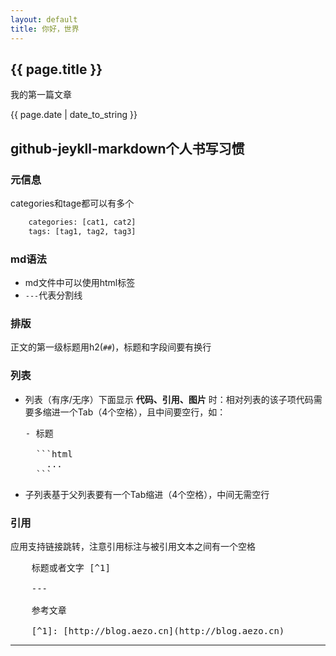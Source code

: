 ```yaml
---
layout: default
title: 你好，世界
---
```


<h2>{{ page.title }}</h2>
<p>我的第一篇文章</p>
<p>{{ page.date | date_to_string }}</p>


## github-jeykll-markdown个人书写习惯

### 元信息

categories和tage都可以有多个

```html
    categories: [cat1, cat2]
    tags: [tag1, tag2, tag3]
```

### md语法

- md文件中可以使用html标签
- `---`代表分割线

### 排版

正文的第一级标题用h2(`##`)，标题和字段间要有换行

### 列表

- 列表（有序/无序）下面显示 **代码、引用、图片** 时：相对列表的该子项代码需要多缩进一个Tab（4个空格），且中间要空行，如：

  <pre>
  - 标题

    ```html
      ...
    ```
  </pre>

- 子列表基于父列表要有一个Tab缩进（4个空格），中间无需空行

### 引用

应用支持链接跳转，注意引用标注与被引用文本之间有一个空格

<pre>
    标题或者文字 [^1]

    ---

    参考文章

    [^1]: [http://blog.aezo.cn](http://blog.aezo.cn)
</pre>














-----------------------------
